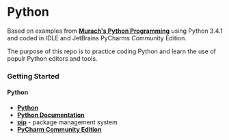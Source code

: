 # Python

Based on examples from **[Murach's Python Programming](https://www.murach.com/shop/murach-s-python-programming-detail)** using Python 3.4.1 and coded in IDLE and JetBrains PyCharms Community Edition.

The purpose of this repo is to practice coding Python and learn the use of populr Python editors and tools.

### Getting Started

#### Python

- **[Python](https://www.python.org/)**
- **[Python Documentation](https://www.python.org/doc/)**
- **[pip](https://pip.pypa.io/en/stable/#)** - package management system             
- **[PyCharm Community Edition](http://www.jetbrains.com/pycharm/)**





